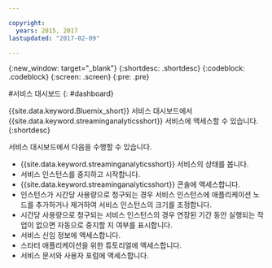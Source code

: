 ```yaml
---

copyright:
  years: 2015, 2017
lastupdated: "2017-02-09"

---
```


<!-- Attribute definitions --> 
{:new_window: target="_blank"}
{:shortdesc: .shortdesc}
{:codeblock: .codeblock}
{:screen: .screen}
{:pre: .pre}

#서비스 대시보드
{: #dashboard}

{{site.data.keyword.Bluemix_short}} 서비스 대시보드에서 {{site.data.keyword.streaminganalyticsshort}} 서비스에 액세스할 수 있습니다.
{:shortdesc}

서비스 대시보드에서 다음을 수행할 수 있습니다. 

* {{site.data.keyword.streaminganalyticsshort}} 서비스의 상태를 봅니다. 
* 서비스 인스턴스를 중지하고 시작합니다. 
* {{site.data.keyword.streaminganalyticsshort}}
콘솔에 액세스합니다. 
* 인스턴스가 시간당 사용량으로 청구되는 경우 서비스 인스턴스에 애플리케이션 노드를 추가하거나 제거하여 서비스 인스턴스의 크기를 조정합니다. 
* 시간당 사용량으로 청구되는 서비스 인스턴스의 경우 연장된 기간 동안 실행되는 작업이 없으면 자동으로 중지할 지 여부를 표시합니다. 
* 서비스 신임 정보에 액세스합니다. 
* 스타터 애플리케이션을 위한 튜토리얼에 액세스합니다. 
* 서비스 문서와 사용자 포럼에 액세스합니다. 
